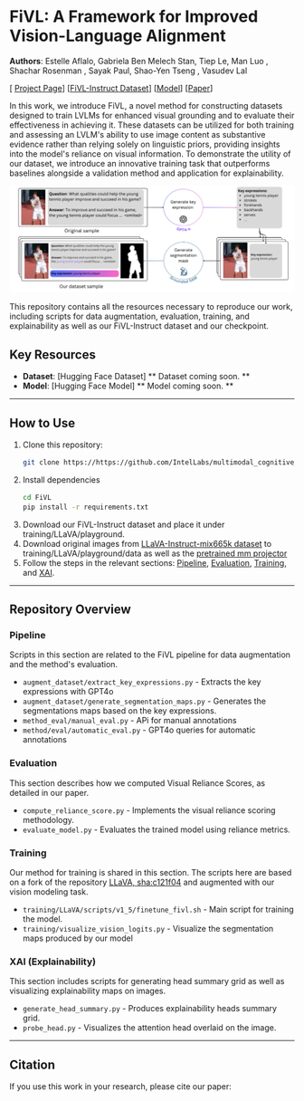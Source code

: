 # FiVL: A Framework for Improved Vision-Language Alignment

**Authors**: Estelle Aflalo, Gabriela Ben Melech Stan, Tiep Le, Man Luo , Shachar Rosenman , Sayak Paul, Shao-Yen Tseng , Vasudev Lal 

[ [Project Page](https://intellabs.github.io/multimodal_cognitive_ai/FiVL)]  [[FiVL-Instruct Dataset](https://huggingface.co/Intel/fivl-instruct)] [[Model](https://huggingface.co/Intel/fivl-vm)] [[Paper](https://arxiv.org/abs/2412.14672)]

In this work, we introduce FiVL, a novel method for constructing datasets designed to train LVLMs for enhanced visual grounding and to evaluate their effectiveness in achieving it. These datasets can be utilized for both training and assessing an LVLM's ability to use image content as substantive evidence rather than relying solely on linguistic priors, providing insights into the model's reliance on visual information. 
To demonstrate the utility of our dataset, we introduce an innovative training task that outperforms baselines alongside a validation method and application for explainability.

![](pipeline_overview.png)  


 This repository contains all the resources necessary to reproduce our work, including scripts for data augmentation, evaluation, training, and explainability as well as our FiVL-Instruct dataset and our checkpoint.

## Key Resources  
<!--
- **Dataset**: [Hugging Face Dataset](<https://huggingface.co/Intel/fivl-instruct>)  
- **Model**: [Hugging Face Model](<https://huggingface.co/Intel/fivl-vm>)  
-->
- **Dataset**: [Hugging Face Dataset] ** Dataset coming soon. **
- **Model**: [Hugging Face Model] ** Model coming soon. **

---

## How to Use  
1. Clone this repository:  
   ```bash
   git clone https://https://github.com/IntelLabs/multimodal_cognitive_ai.git
2. Install dependencies 
    ```bash
    cd FiVL
    pip install -r requirements.txt
3. Download our FiVL-Instruct dataset and place it under training/LLaVA/playground. 
4. Download original images from [LLaVA-Instruct-mix665k dataset](https://huggingface.co/datasets/liuhaotian/LLaVA-Instruct-150K/blob/main/llava_v1_5_mix665k.json) to training/LLaVA/playground/data as well as the [pretrained mm projector](https://github.com/haotian-liu/LLaVA/blob/main/docs/MODEL_ZOO.md)
4. Follow the steps in the relevant sections:  [Pipeline](#pipeline), [Evaluation](#evaluation), [Training](#training), and [XAI](#xai).

---

## Repository Overview  

### Pipeline  
Scripts in this section are related to the FiVL pipeline for data augmentation and the method's evaluation. 
- `augment_dataset/extract_key_expressions.py` - Extracts the key expressions with GPT4o  
- `augment_dataset/generate_segmentation_maps.py` - Generates the segmentations maps based on the key expressions. 
- `method_eval/manual_eval.py` - APi for manual annotations  
- `method/eval/automatic_eval.py` - GPT4o queries for automatic annotations

### Evaluation  
This section describes how we computed Visual Reliance Scores, as detailed in our paper.  
- `compute_reliance_score.py` - Implements the visual reliance scoring methodology.  
- `evaluate_model.py` - Evaluates the trained model using reliance metrics.  

### Training  
Our method for training is shared in this section. The scripts here are based on a fork of the repository [LLaVA, sha:c121f04](<https://github.com/haotian-liu/LLaVA/>) and augmented with our vision modeling task.  
- `training/LLaVA/scripts/v1_5/finetune_fivl.sh` - Main script for training the model. 
- `training/visualize_vision_logits.py` - Visualize the segmentation maps produced by our model

### XAI (Explainability)  
This section includes scripts for generating head summary grid as well as visualizing explainability maps on images. 
- `generate_head_summary.py` - Produces explainability heads summary grid. 
- `probe_head.py` - Visualizes the attention head overlaid on the image. 



---

## Citation 
If you use this work in your research, please cite our paper:
